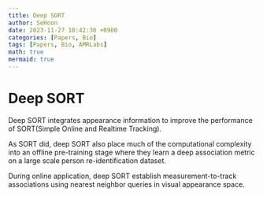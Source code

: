 ```yaml
---
title: Deep SORT
author: SeHoon
date: 2023-11-27 10:42:30 +0900
categories: [Papers, Bio]
tags: [Papers, Bio, AMRLabs]
math: true
mermaid: true
---
```


# Deep SORT

Deep SORT integrates appearance information to improve the performance of SORT(Simple Online and Realtime Tracking).<br>

As SORT did, deep SORT also place much of the computational complexity into an offline pre-training stage where they learn a deep association metric on a large scale person re-identification dataset.<br>

During online application, deep SORT establish measurement-to-track associations using nearest neighbor queries in visual appearance space.<br>

